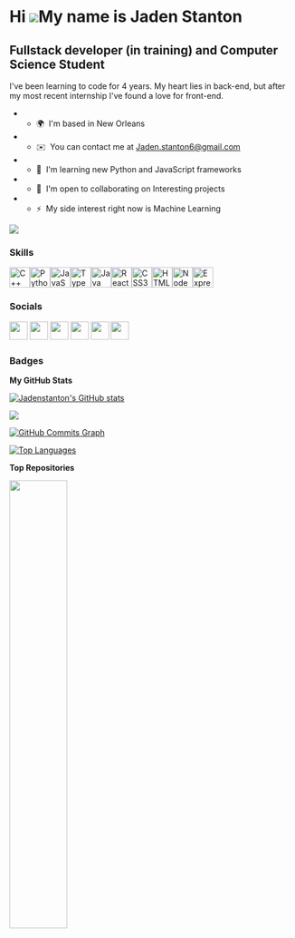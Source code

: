 Hi ![](https://user-images.githubusercontent.com/18350557/176309783-0785949b-9127-417c-8b55-ab5a4333674e.gif)My name is Jaden Stanton
=====================================================================================================================================
Fullstack developer (in training) and Computer Science Student
--------------------------------------------------------------
I've been learning to code for 4 years. My heart lies in back-end, but after my most recent internship I've found a love for front-end.
* * 🌍  I'm based in New Orleans
* * ✉️  You can contact me at [Jaden.stanton6@gmail.com](mailto:Jaden.stanton6@gmail.com)
* * 🧠  I'm learning new Python and JavaScript frameworks
* * 🤝  I'm open to collaborating on Interesting projects
* * ⚡  My side interest right now is Machine Learning

<a href="https://www.github.com/Jadenstanton" target="_blank" rel="noreferrer"><img
src="https://img.shields.io/github/followers/Jadenstanton?logo=github&style=for-the-badge&color=facc15&labelColor=000000" /></a>

### Skills


<p align="left">
<a href="https://docs.microsoft.com/en-us/cpp/?view=msvc-170" target="_blank" rel="noreferrer"><img src="https://raw.githubusercontent.com/danielcranney/readme-generator/main/public/icons/skills/cplusplus-colored.svg" width="36" height="36" alt="C++" /></a><a href="https://www.python.org/" target="_blank" rel="noreferrer"><img src="https://raw.githubusercontent.com/danielcranney/readme-generator/main/public/icons/skills/python-colored.svg" width="36" height="36" alt="Python" /></a><a href="https://developer.mozilla.org/en-US/docs/Web/JavaScript" target="_blank" rel="noreferrer"><img src="https://raw.githubusercontent.com/danielcranney/readme-generator/main/public/icons/skills/javascript-colored.svg" width="36" height="36" alt="JavaScript" /></a><a href="https://www.typescriptlang.org/" target="_blank" rel="noreferrer"><img src="https://raw.githubusercontent.com/danielcranney/readme-generator/main/public/icons/skills/typescript-colored.svg" width="36" height="36" alt="TypeScript" /></a><a href="https://www.oracle.com/java/" target="_blank" rel="noreferrer"><img src="https://raw.githubusercontent.com/danielcranney/readme-generator/main/public/icons/skills/java-colored.svg" width="36" height="36" alt="Java" /></a><a href="https://reactjs.org/" target="_blank" rel="noreferrer"><img src="https://raw.githubusercontent.com/danielcranney/readme-generator/main/public/icons/skills/react-colored.svg" width="36" height="36" alt="React" /></a><a href="https://www.w3.org/TR/CSS/#css" target="_blank" rel="noreferrer"><img src="https://raw.githubusercontent.com/danielcranney/readme-generator/main/public/icons/skills/css3-colored.svg" width="36" height="36" alt="CSS3" /></a><a href="https://developer.mozilla.org/en-US/docs/Glossary/HTML5" target="_blank" rel="noreferrer"><img src="https://raw.githubusercontent.com/danielcranney/readme-generator/main/public/icons/skills/html5-colored.svg" width="36" height="36" alt="HTML5" /></a><a href="https://nodejs.org/en/" target="_blank" rel="noreferrer"><img src="https://raw.githubusercontent.com/danielcranney/readme-generator/main/public/icons/skills/nodejs-colored.svg" width="36" height="36" alt="NodeJS" /></a><a href="https://expressjs.com/" target="_blank" rel="noreferrer"><img src="https://raw.githubusercontent.com/danielcranney/readme-generator/main/public/icons/skills/express-colored-dark.svg" width="36" height="36" alt="Express" /></a></p>

### Socials<p align="left"> <a href="https://codesandbox.io/u/jadenstanton" target="_blank" rel="noreferrer"><img src="https://raw.githubusercontent.com/danielcranney/readme-generator/main/public/icons/socials/codesandbox-dark.svg" width="32" height="32" /></a> <a href="https://www.dev.to/jadenstanton" target="_blank" rel="noreferrer"><img src="https://raw.githubusercontent.com/danielcranney/readme-generator/main/public/icons/socials/devdotto-dark.svg" width="32" height="32" /></a> <a href="https://www.github.com/Jadenstanton" target="_blank" rel="noreferrer"><img src="https://raw.githubusercontent.com/danielcranney/readme-generator/main/public/icons/socials/github-dark.svg" width="32" height="32" /></a> <a href="https://JadenStant.hashnode.dev" target="_blank" rel="noreferrer"><img src="https://raw.githubusercontent.com/danielcranney/readme-generator/main/public/icons/socials/hashnode.svg" width="32" height="32" /></a> <a href="https://www.linkedin.com/in/jadenstanton" target="_blank" rel="noreferrer"><img src="https://raw.githubusercontent.com/danielcranney/readme-generator/main/public/icons/socials/linkedin.svg" width="32" height="32" /></a> <a href="https://www.stackoverflow.com/users/15466036/jaden-stanton" target="_blank" rel="noreferrer"><img src="https://raw.githubusercontent.com/danielcranney/readme-generator/main/public/icons/socials/stackoverflow.svg" width="32" height="32" /></a></p>

### Badges

<b>My GitHub Stats</b>

<a href="http://www.github.com/Jadenstanton"><img src="https://github-readme-stats.vercel.app/api?username=Jadenstanton&show_icons=true&hide=&count_private=true&title_color=3382ed&text_color=ffffff&icon_color=facc15&bg_color=000000&hide_border=true&show_icons=true" alt="Jadenstanton's GitHub stats" /></a>

<a href="http://www.github.com/Jadenstanton"><img src="https://github-readme-streak-stats.herokuapp.com/?user=Jadenstanton&stroke=ffffff&background=000000&ring=3382ed&fire=3382ed&currStreakNum=ffffff&currStreakLabel=3382ed&sideNums=ffffff&sideLabels=ffffff&dates=ffffff&hide_border=true" /></a>

<a href="http://www.github.com/Jadenstanton"><img src="https://github-readme-activity-graph.cyclic.app/graph?username=Jadenstanton&bg_color=000000&color=ffffff&line=facc15&point=ffffff&area_color=000000&area=true&hide_border=true&custom_title=GitHub%20Commits%20Graph" alt="GitHub Commits Graph" /></a>

<a href="https://github.com/Jadenstanton" align="left"><img src="https://github-readme-stats.vercel.app/api/top-langs/?username=Jadenstanton&langs_count=10&title_color=3382ed&text_color=ffffff&icon_color=facc15&bg_color=000000&hide_border=true&locale=en&custom_title=Top%20%Languages" alt="Top Languages" /></a>

<b>Top Repositories</b>

<div width="100%" align="center"><a href="https://github.com/Jadenstanton/SpotifyData" align="left"><img align="left" width="45%" src="https://github-readme-stats.vercel.app/api/pin/?username=Jadenstanton&repo=SpotifyData&title_color=3382ed&text_color=ffffff&icon_color=facc15&bg_color=000000&hide_border=true&locale=en" /></a></div><br /><br /><br /><br /><br /><br /><br />
